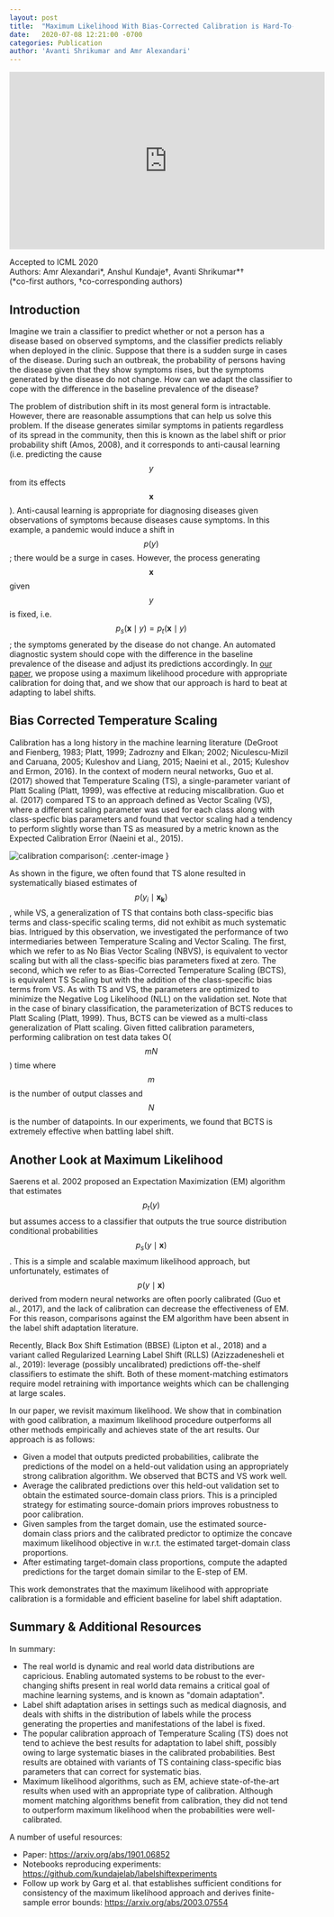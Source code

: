 ```yaml
---
layout: post
title:  "Maximum Likelihood With Bias-Corrected Calibration is Hard-To-Beat at Label Shift Adaptation"
date:   2020-07-08 12:21:00 -0700
categories: Publication
author: 'Avanti Shrikumar and Amr Alexandari'
---
```


<center>
<iframe width="560" height="315" src="https://www.youtube.com/embed/ZBXjE9QTruE" frameborder="0" allow="accelerometer; autoplay; encrypted-media; gyroscope; picture-in-picture" allowfullscreen></iframe>
</center>

Accepted to ICML 2020  
Authors: Amr Alexandari\*, Anshul Kundaje†, Avanti Shrikumar\*†  
(\*co-first authors, †co-corresponding authors)

## Introduction

Imagine we train a classifier to predict whether or not a person has a disease based on observed symptoms, and the classifier predicts reliably when deployed in the clinic. Suppose that there is a sudden surge in cases of the disease. During such an outbreak, the probability of persons having the disease given that they show symptoms rises, but the symptoms generated by the disease do not change. How can we adapt the classifier to cope with the difference in the baseline prevalence of the disease?

The problem of distribution shift in its most general form is intractable. However, there are reasonable assumptions that can help us solve this problem. If the disease generates similar symptoms in patients regardless of its spread in the community, then this is known as the label shift or prior probability shift (Amos, 2008), and it corresponds to anti-causal learning (i.e. predicting the cause $$y$$ from its effects $$\boldsymbol{x}$$). Anti-causal learning is appropriate for diagnosing diseases given observations of symptoms because diseases cause symptoms. In this example, a pandemic would induce a shift in $$p(y)$$; there would be a surge in cases. However, the process generating $$\boldsymbol{x}$$ given $$y$$ is fixed, i.e. $$p_s(\boldsymbol{x} \mid y) = p_t(\boldsymbol{x} \mid y)$$; the symptoms generated by the disease do not change. An automated diagnostic system should cope with the difference in the baseline prevalence of the disease and adjust its predictions accordingly. In [our paper](https://arxiv.org/abs/1901.06852), we propose using a maximum likelihood procedure with appropriate calibration for doing that, and we show that our approach is hard to beat at adapting to label shifts.

## Bias Corrected Temperature Scaling

Calibration has a long history in the machine learning literature (DeGroot and Fienberg, 1983; Platt, 1999; Zadrozny and Elkan; 2002; Niculescu-Mizil and Caruana, 2005; Kuleshov and Liang, 2015; Naeini et al., 2015; Kuleshov and Ermon, 2016). In the context of modern neural networks, Guo et al. (2017) showed that Temperature Scaling (TS), a single-parameter variant of Platt Scaling (Platt, 1999), was effective at reducing miscalibration.  Guo et al. (2017) compared TS to an approach defined as Vector Scaling (VS), where a different scaling parameter was used for each class along with class-specfic bias parameters and found that vector scaling had a tendency to perform slightly worse than TS as measured by a metric known as the Expected Calibration Error (Naeini et al., 2015).

![calibration comparison](https://github.com/kundajelab/kundajelab.github.io/blob/master/_posts/2020-07-08-figure.png?raw=true){: .center-image }

As shown in the figure, we often found that TS alone resulted in systematically biased estimates of $$p(y_i \mid \boldsymbol{x_k} )$$, while VS, a generalization of TS that contains both class-specific bias terms and class-specific scaling terms, did not exhibit as much systematic bias. Intrigued by this observation, we investigated the performance of two intermediaries between Temperature Scaling and Vector Scaling. The first, which we refer to as No Bias Vector Scaling (NBVS), is equivalent to vector scaling but with all the class-specific bias parameters fixed at zero. The second, which we refer to as Bias-Corrected Temperature Scaling (BCTS), is equivalent TS Scaling but with the addition of the class-specific bias terms from VS. As with TS and VS, the parameters are optimized to minimize the Negative Log Likelihood (NLL) on the validation set. Note that in the case of binary classification, the parameterization of BCTS reduces to Platt Scaling (Platt, 1999). Thus, BCTS can be viewed as a multi-class generalization of Platt scaling. Given fitted calibration parameters, performing calibration on test data takes O($$mN$$) time where $$m$$ is the number of output classes and $$N$$ is the number of datapoints. In our experiments, we found that BCTS is extremely effective when battling label shift.

## Another Look at Maximum Likelihood

Saerens et al. 2002 proposed an Expectation Maximization (EM) algorithm that estimates $$p_t(y)$$ but assumes access to a classifier that outputs the true source distribution conditional probabilities $$p_s(y \mid \boldsymbol{x})$$. This is a simple and scalable maximum likelihood approach, but unfortunately, estimates of $$p(y \mid \boldsymbol{x})$$ derived from modern neural networks are often poorly calibrated (Guo et al., 2017), and the lack of calibration can decrease the effectiveness of EM. For this reason, comparisons against the EM algorithm have been absent in the label shift adaptation literature.

Recently, Black Box Shift Estimation (BBSE) (Lipton et al., 2018) and a variant called Regularized Learning Label Shift (RLLS) (Azizzadenesheli et al., 2019): leverage (possibly uncalibrated) predictions off-the-shelf classifiers to estimate the shift. Both of these moment-matching estimators require model retraining with importance weights which can be challenging at large scales. 

In our paper, we revisit maximum likelihood. We show that in combination with good calibration, a maximum likelihood procedure outperforms all other methods empirically and achieves state of the art results. Our approach is as follows:
<ul>
<li>Given a model that outputs predicted probabilities, calibrate the predictions of the model on a held-out validation using an appropriately strong calibration algorithm. We observed that BCTS and VS work well.</li>
<li>Average the calibrated predictions over this held-out validation set to obtain the estimated source-domain class priors. This is a principled strategy for estimating source-domain priors improves robustness to poor calibration.</li>
<li>Given samples from the target domain, use the estimated source-domain class priors and the calibrated predictor to optimize the concave maximum likelihood objective in w.r.t. the estimated target-domain class proportions.</li>
<li>After estimating target-domain class proportions, compute the adapted predictions for the target domain similar to the E-step of EM.</li>
</ul>
This work demonstrates that the maximum likelihood with appropriate calibration is a formidable and efficient baseline for label shift adaptation.

## Summary & Additional Resources

In summary:

<ul>
<li>The real world is dynamic and real world data distributions are capricious. Enabling automated systems to be robust to the ever-changing shifts present in real world data remains a critical goal of machine learning systems, and is known as "domain adaptation".</li>

<li>Label shift adaptation arises in settings such as medical diagnosis, and deals with shifts in the distribution of labels while the process generating the properties and manifestations of the label is fixed.</li>

<li>The popular calibration approach of Temperature Scaling (TS) does not tend to achieve the best results for adaptation to label shift, possibly owing to large systematic biases in the calibrated probabilities. Best results are obtained with variants of TS containing class-specific bias parameters that can correct for systematic bias.</li>

<li>Maximum likelihood algorithms, such as EM, achieve state-of-the-art results when used with an appropriate type of calibration. Although moment matching algorithms benefit from calibration, they did not tend to outperform maximum likelihood when the probabilities were well-calibrated.</li>
</ul>

A number of useful resources:

<ul>
<li>Paper: <a href="https://arxiv.org/abs/1901.06852">https://arxiv.org/abs/1901.06852</a></li>
<li>Notebooks reproducing experiments: <a href="https://github.com/kundajelab/labelshiftexperiments">https://github.com/kundajelab/labelshiftexperiments</a></li>
<li>Follow up work by Garg et al. that establishes sufficient conditions for consistency of the maximum likelihood approach and derives finite-sample error bounds: <a href="https://arxiv.org/abs/2003.07554">https://arxiv.org/abs/2003.07554</a></li>
</ul>

